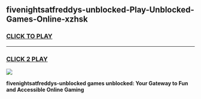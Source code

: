 
## fivenightsatfreddys-unblocked-Play-Unblocked-Games-Online-xzhsk
<h3>
<a href="https://premium76.site?title=fivenightsatfreddys-unblocked&ref=25A">CLICK TO PLAY</a></h3>
<hr>

<h3>
<a href="https://premium76.site?title=fivenightsatfreddys-unblocked&ref=25A">CLICK 2 PLAY</a>
  
</h3>

<a href="https://premium76.site?title=fivenightsatfreddys-unblocked&ref=25A"><img src="https://clearcache.store/games.png"></a>


**fivenightsatfreddys-unblocked games unblocked: Your Gateway to Fun and Accessible Online Gaming**
